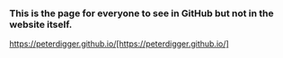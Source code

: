 ### This is the page for everyone to see in GitHub but not in the website itself.

https://peterdigger.github.io/[https://peterdigger.github.io/]
